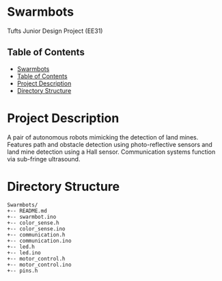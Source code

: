 # Swarmbots

Tufts Junior Design Project (EE31)

## Table of Contents
* [Swarmbots](#swarmbots)
* [Table of Contents](#table-of-contents)
* [Project Description](#project-description)
* [Directory Structure](#directory-structure)

Project Description
======

A pair of autonomous robots mimicking the detection of land mines. Features path and obstacle detection using photo-reflective sensors and land mine detection using a Hall sensor. Communication systems function via sub-fringe ultrasound. 


Directory Structure
======
```
Swarmbots/
+-- README.md
+-- swarmbot.ino
+-- color_sense.h
+-- color_sense.ino
+-- communication.h
+-- communication.ino
+-- led.h
+-- led.ino
+-- motor_control.h
+-- motor_control.ino
+-- pins.h
```
